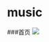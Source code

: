 # music
###首页
![](https://github.com/xiaolp34/music_web/blob/2d3db10449fcf8d7cec9b9ab540a5e59759771a6/img/0.jpg)
 
